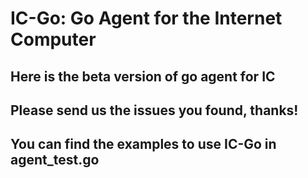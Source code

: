 # IC-Go: Go Agent for the Internet Computer

## Here is the beta version of go agent for IC
## Please send us the issues you found, thanks!
## You can find the examples to use IC-Go in agent_test.go
